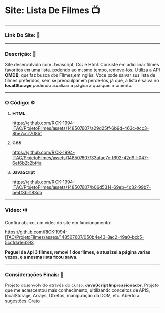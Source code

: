 # **Site: Lista De Filmes** 📺 #
***
### Link Do Site: 🔗 ###

***
### Descrição: 📖 ###
Site desenvolvido com Javascript, Css e Html. Consiste em adicionar filmes favoritos em uma lista. podendo ao mesmo tempo, remove-los.
Ultiliza a API **OMDB**, que faz busca dos Filmes,em inglês. Voce pode salvar sua lista de filmes preferidos, sem se preoculpar em perde-los, já que, a lista é salva no **localStorage**,podendo atualizar a página a qualquer momento.
***
### O Código: ⚙️ ###
1. **HTML**
   
   https://github.com/RICK-1994-ITAC/ProjetoFilmes/assets/148507607/a29d25ff-6b9d-463c-9cc3-8be7cc27085f
3. **CSS**

   https://github.com/RICK-1994-ITAC/ProjetoFilmes/assets/148507607/33afac7c-f692-42d9-b047-6ef6b2b2bf4a

4. **JavaScript**

    https://github.com/RICK-1994-ITAC/ProjetoFilmes/assets/148507607/b06d5314-69eb-4c32-99b7-be4f3b6183cb

***
### Video: ⏯️ ###
Confira abaixo, um video do site em funcionamento:


   https://github.com/RICK-1994-ITAC/ProjetoFilmes/assets/148507607/050b4e43-8ac2-49a0-bcb5-5ccfda1e6293
   
**Peguei da Api 3 filmes, removi 1 dos filmes, e atualizei a página varias vezes, e a mesma lista ficou salva.**
***
### Considerações Finais: 📝 ###

Projeto desenvolvido através do curso: **JavaScript Impressionador**.
Projeto que me acrescentou mais conhecimento, ultilizando conceitos de APIS, localStorage, Arrays, Objetos, manipulação da DOM, etc. Aberto a sugestões. Grato 
***
